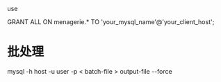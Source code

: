 use <DATABASE>

GRANT ALL ON menagerie.* TO 'your_mysql_name'@'your_client_host';

# 批处理 #
mysql -h host -u user -p < batch-file > output-file
--force